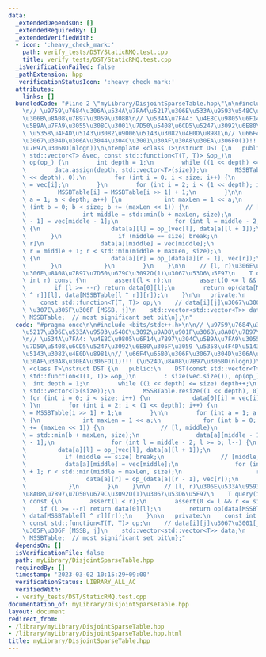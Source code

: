 ```yaml
---
data:
  _extendedDependsOn: []
  _extendedRequiredBy: []
  _extendedVerifiedWith:
  - icon: ':heavy_check_mark:'
    path: verify_tests/DST/StaticRMQ.test.cpp
    title: verify_tests/DST/StaticRMQ.test.cpp
  _isVerificationFailed: false
  _pathExtension: hpp
  _verificationStatusIcon: ':heavy_check_mark:'
  attributes:
    links: []
  bundledCode: "#line 2 \"myLibrary/DisjointSparseTable.hpp\"\n\n#include <bits/stdc++.h>\n\
    \n// \u9759\u7684\u306A\u534A\u7FA4\u5217\u306E\u533A\u9593\u548C\u3092\u9AD8\u901F\
    \u306B\u8A08\u7B97\u3059\u308B\n// \u534A\u7FA4: \u4E8C\u9805\u6F14\u7B97\u304C\
    \u5B9A\u7FA9\u3055\u308C\u3001\u7D50\u5408\u6CD5\u5247\u3092\u6E80\u305F\u3059\
    \ \u5358\u4F4D\u5143\u3082\u9006\u5143\u3082\u4E0D\u8981\n// \u66F4\u65B0\u306F\
    \u3067\u304D\u306A\u3044\u304C\u3001\u30AF\u30A8\u30EA\u306FO(1)!!! (\u524D\u8A08\
    \u7B97\u306BO(nlogn))\n\ntemplate <class T>\nstruct DST {\n   public:\n    DST(const\
    \ std::vector<T> &vec, const std::function<T(T, T)> &op_)\n        : size(vec.size()),\
    \ op(op_) {\n        int depth = 1;\n        while ((1 << depth) <= size) depth++;\n\
    \        data.assign(depth, std::vector<T>(size));\n        MSSBTable.resize((1\
    \ << depth), 0);\n        for (int i = 0; i < size; i++) {\n            data[0][i]\
    \ = vec[i];\n        }\n        for (int i = 2; i < (1 << depth); i++) {\n   \
    \         MSSBTable[i] = MSSBTable[i >> 1] + 1;\n        }\n\n        for (int\
    \ a = 1; a < depth; a++) {\n            int maxLen = 1 << a;\n            for\
    \ (int b = 0; b < size; b += (maxLen << 1)) {\n                // [l, middle)\n\
    \                int middle = std::min(b + maxLen, size);\n                data[a][middle\
    \ - 1] = vec[middle - 1];\n                for (int l = middle - 2; l >= b; l--)\
    \ {\n                    data[a][l] = op_(vec[l], data[a][l + 1]);\n         \
    \       }\n                if (middle == size) break;\n                // [middle,\
    \ r]\n                data[a][middle] = vec[middle];\n                for (int\
    \ r = middle + 1; r < std::min(middle + maxLen, size);\n                     r++)\
    \ {\n                    data[a][r] = op_(data[a][r - 1], vec[r]);\n         \
    \       }\n            }\n        }\n    }\n\n    // [l, r)\u306E\u533A\u9593\u3067\
    \u306E\u8A08\u7B97\u7D50\u679C\u3092O(1)\u3067\u53D6\u5F97\n    T query(int l,\
    \ int r) const {\n        assert(l < r);\n        assert(0 <= l && r <= size);\n\
    \        if (l >= --r) return data[0][l];\n        return op(data[MSSBTable[l\
    \ ^ r]][l], data[MSSBTable[l ^ r]][r]);\n    }\n\n   private:\n    const int size;\n\
    \    const std::function<T(T, T)> op;\n    // data[i][j]\u3067\u3001[j, MSSB)\
    \ \u307E\u305F\u306F [MSSB, j]\n    std::vector<std::vector<T>> data;\n    std::vector<int>\
    \ MSSBTable;  // most significant set bit\n};\n"
  code: "#pragma once\n\n#include <bits/stdc++.h>\n\n// \u9759\u7684\u306A\u534A\u7FA4\
    \u5217\u306E\u533A\u9593\u548C\u3092\u9AD8\u901F\u306B\u8A08\u7B97\u3059\u308B\
    \n// \u534A\u7FA4: \u4E8C\u9805\u6F14\u7B97\u304C\u5B9A\u7FA9\u3055\u308C\u3001\
    \u7D50\u5408\u6CD5\u5247\u3092\u6E80\u305F\u3059 \u5358\u4F4D\u5143\u3082\u9006\
    \u5143\u3082\u4E0D\u8981\n// \u66F4\u65B0\u306F\u3067\u304D\u306A\u3044\u304C\u3001\
    \u30AF\u30A8\u30EA\u306FO(1)!!! (\u524D\u8A08\u7B97\u306BO(nlogn))\n\ntemplate\
    \ <class T>\nstruct DST {\n   public:\n    DST(const std::vector<T> &vec, const\
    \ std::function<T(T, T)> &op_)\n        : size(vec.size()), op(op_) {\n      \
    \  int depth = 1;\n        while ((1 << depth) <= size) depth++;\n        data.assign(depth,\
    \ std::vector<T>(size));\n        MSSBTable.resize((1 << depth), 0);\n       \
    \ for (int i = 0; i < size; i++) {\n            data[0][i] = vec[i];\n       \
    \ }\n        for (int i = 2; i < (1 << depth); i++) {\n            MSSBTable[i]\
    \ = MSSBTable[i >> 1] + 1;\n        }\n\n        for (int a = 1; a < depth; a++)\
    \ {\n            int maxLen = 1 << a;\n            for (int b = 0; b < size; b\
    \ += (maxLen << 1)) {\n                // [l, middle)\n                int middle\
    \ = std::min(b + maxLen, size);\n                data[a][middle - 1] = vec[middle\
    \ - 1];\n                for (int l = middle - 2; l >= b; l--) {\n           \
    \         data[a][l] = op_(vec[l], data[a][l + 1]);\n                }\n     \
    \           if (middle == size) break;\n                // [middle, r]\n     \
    \           data[a][middle] = vec[middle];\n                for (int r = middle\
    \ + 1; r < std::min(middle + maxLen, size);\n                     r++) {\n   \
    \                 data[a][r] = op_(data[a][r - 1], vec[r]);\n                }\n\
    \            }\n        }\n    }\n\n    // [l, r)\u306E\u533A\u9593\u3067\u306E\
    \u8A08\u7B97\u7D50\u679C\u3092O(1)\u3067\u53D6\u5F97\n    T query(int l, int r)\
    \ const {\n        assert(l < r);\n        assert(0 <= l && r <= size);\n    \
    \    if (l >= --r) return data[0][l];\n        return op(data[MSSBTable[l ^ r]][l],\
    \ data[MSSBTable[l ^ r]][r]);\n    }\n\n   private:\n    const int size;\n   \
    \ const std::function<T(T, T)> op;\n    // data[i][j]\u3067\u3001[j, MSSB) \u307E\
    \u305F\u306F [MSSB, j]\n    std::vector<std::vector<T>> data;\n    std::vector<int>\
    \ MSSBTable;  // most significant set bit\n};"
  dependsOn: []
  isVerificationFile: false
  path: myLibrary/DisjointSparseTable.hpp
  requiredBy: []
  timestamp: '2023-03-02 10:15:29+09:00'
  verificationStatus: LIBRARY_ALL_AC
  verifiedWith:
  - verify_tests/DST/StaticRMQ.test.cpp
documentation_of: myLibrary/DisjointSparseTable.hpp
layout: document
redirect_from:
- /library/myLibrary/DisjointSparseTable.hpp
- /library/myLibrary/DisjointSparseTable.hpp.html
title: myLibrary/DisjointSparseTable.hpp
---
```

